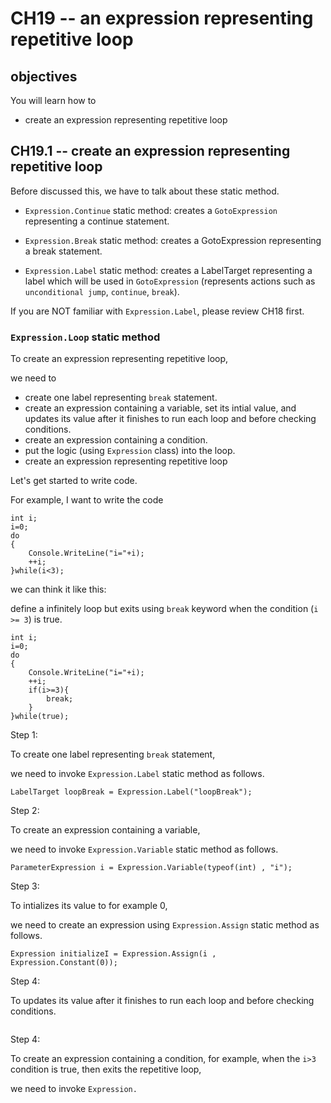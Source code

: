 # CH19 -- an expression representing repetitive loop
## objectives
You will learn how to

+ create an expression representing repetitive loop

## CH19.1 -- create an expression representing repetitive loop
Before discussed this, we have to talk about these static method.

+ `Expression.Continue` static method: creates a `GotoExpression` representing a continue statement.

+ `Expression.Break` static method: creates a GotoExpression representing a break statement.

+ `Expression.Label` static method: creates a LabelTarget representing a label which will be used in `GotoExpression` (represents actions such as `unconditional jump`, `continue`, `break`).

If you are NOT familiar with `Expression.Label`, please review CH18 first.

### `Expression.Loop` static method
To create an expression representing repetitive loop, 

we need to 

+ create one label representing `break` statement.
+ create an expression containing a variable, set its intial value, and updates its value after it finishes to run each loop and before checking conditions. 
+ create an expression containing a condition.
+ put the logic (using `Expression` class) into the loop.
+ create an expression representing repetitive loop

Let's get started to write code.

For example, I want to write the code

```
int i;
i=0;
do
{
    Console.WriteLine("i="+i);
    ++i;
}while(i<3);

```

we can think it like this:

define a infinitely loop but exits using `break` keyword when the condition (`i >= 3`) is true. 

```
int i;
i=0;
do
{
    Console.WriteLine("i="+i);
    ++i;
    if(i>=3){
        break;
    }
}while(true);
```

Step 1:

To create one label representing `break` statement,

we need to invoke `Expression.Label` static method as follows.

```
LabelTarget loopBreak = Expression.Label("loopBreak");
```

Step 2:

To create an expression containing a variable, 

we need to invoke `Expression.Variable` static method as follows.

```
ParameterExpression i = Expression.Variable(typeof(int) , "i");
```

Step 3:

To intializes its value to for example 0,

we need to create an expression using `Expression.Assign` static method as follows.

```
Expression initializeI = Expression.Assign(i , Expression.Constant(0));
```

Step 4:

To updates its value after it finishes to run each loop and before checking conditions.

```

```

Step 4:

To create an expression containing a condition, for example, when the `i>3` condition is true, then exits the repetitive loop,

we need to invoke `Expression.`

```
```


